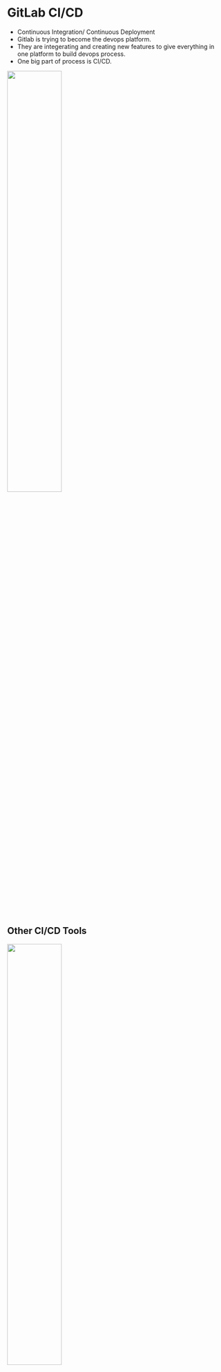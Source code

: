 # GitLab CI/CD
* Continuous Integration/ Continuous Deployment
* Gitlab is trying to become the devops platform. 
* They are integerating and creating new features to give everything in one platform to build devops process.
* One big part of process is CI/CD.

<img src="https://github.com/user-attachments/assets/c446bb77-3672-45a0-83ff-e4a5705fcc81" style="width: 50%;" />

## Other CI/CD Tools

<img src="https://github.com/user-attachments/assets/65696fbc-e63a-4b94-8c38-3a043c6acc69" style="width: 50%;" />


## GitLab CI/CD Architecture
* Gitlab instance or Gitlab server: It host application codes and pipeline
* Gitlab runners: They are executing the pipelines. They are connected to Gitlab servers.

## Demo Python Application
1. Test the code in local
``` make test ```
2. In pipeline three command have to be available: make 

